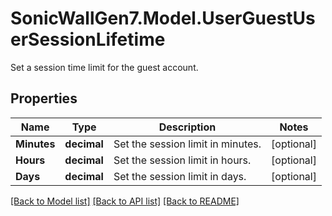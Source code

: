 # SonicWallGen7.Model.UserGuestUserSessionLifetime
Set a session time limit for the guest account.

## Properties

Name | Type | Description | Notes
------------ | ------------- | ------------- | -------------
**Minutes** | **decimal** | Set the session limit in minutes. | [optional] 
**Hours** | **decimal** | Set the session limit in hours. | [optional] 
**Days** | **decimal** | Set the session limit in days. | [optional] 

[[Back to Model list]](../README.md#documentation-for-models) [[Back to API list]](../README.md#documentation-for-api-endpoints) [[Back to README]](../README.md)

